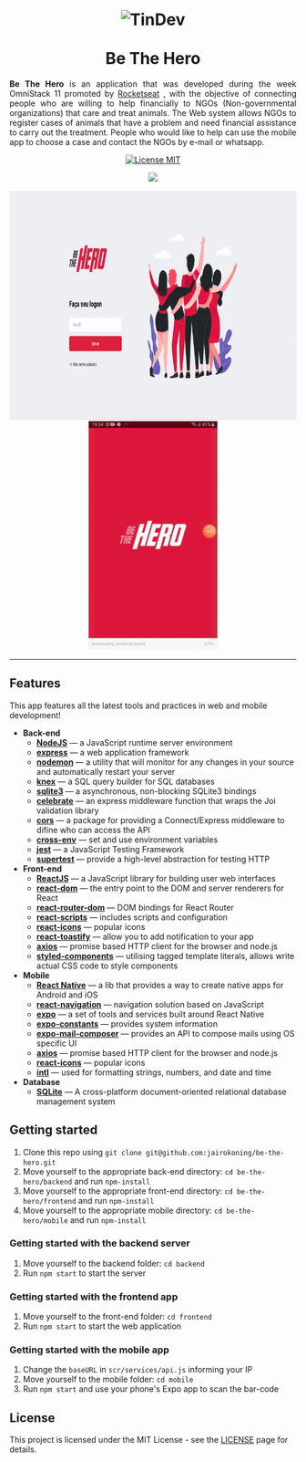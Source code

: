 <h1 align="center">
<br>
  <img src="https://svgshare.com/i/JXv.svg" alt="TinDev" width="120">
<br>
<br>
Be The Hero
</h1>

<p align="justify"><strong>Be The Hero</strong> is an application that was developed during the week OmniStack 11 promoted by <a href="https://rocketseat.com.br">Rocketseat</a> , with the objective of connecting people who are willing to help financially to NGOs (Non-governmental organizations) that care and treat animals. The Web system allows NGOs to register cases of animals that have a problem and need financial assistance to carry out the treatment. People who would like to help can use the mobile app to choose a case and contact the NGOs by e-mail or whatsapp.</p>

<p align="center">
  <a href="https://opensource.org/licenses/MIT">
    <img src="https://img.shields.io/badge/License-MIT-blue.svg" alt="License MIT">
  </a>  
</p>
<p align="center">
	<img src="https://img.shields.io/badge/Version-%200.9.0%20-green">
</p>

<div align="center">
  <img src="https://raw.githubusercontent.com/jairokoning/be-the-hero/master/frontend/src/assets/web.gif" alt="demo-web" height="400" width="700">
  <img src="https://raw.githubusercontent.com/jairokoning/be-the-hero/master/frontend/src/assets/mobile.gif" alt="demo-mobile" height="400">
</div>

<hr />

## Features

This app features all the latest tools and practices in web and mobile development!

- **Back-end**
  - **[NodeJS](https://nodejs.org/en/)** — a JavaScript runtime server environment
  - **[express](https://www.npmjs.com/package/express)** —  a web application framework
  - **[nodemon](https://www.npmjs.com/package/nodemon)** — a utility that will monitor for any changes in your source and automatically restart your server
  - **[knex](https://www.npmjs.com/package/knex)** — a SQL query builder for SQL databases
  - **[sqlite3](https://www.npmjs.com/package/sqlite3)** — a asynchronous, non-blocking SQLite3 bindings 
  - **[celebrate](https://www.npmjs.com/package/celebrate)** — an express middleware function that wraps the Joi validation library
  - **[cors](https://www.npmjs.com/package/cors)** — a package for providing a Connect/Express middleware to difine who can access the API
  - **[cross-env](https://www.npmjs.com/package/cross-env)** — set and use environment variables
  - **[jest](https://jestjs.io/)** —  a JavaScript Testing Framework
  - **[supertest](https://www.npmjs.com/package/supertest)** — provide a high-level abstraction for testing HTTP
- **Front-end**
  - **[ReactJS](https://reactjs.org/)** — a JavaScript library for building user web interfaces
  - **[react-dom](https://www.npmjs.com/package/react-dom)** — the entry point to the DOM and server renderers for React
  - **[react-router-dom](https://www.npmjs.com/package/react-router-dom)** — DOM bindings for React Router
  - **[react-scripts](https://www.npmjs.com/package/react-scripts)** — includes scripts and configuration
  - **[react-icons](https://www.npmjs.com/package/react-icons)** — popular icons
  - **[react-toastify](https://www.npmjs.com/package/react-toastify)** — allow you to add notification to your app
  - **[axios](https://www.npmjs.com/package/axios)** — promise based HTTP client for the browser and node.js
  - **[styled-components](https://www.npmjs.com/package/styled-components)** — utilising tagged template literals, allows write actual CSS code to style components
- **Mobile**
	- **[React Native](https://reactnative.dev/)** — a lib that provides a way to create native apps for Android and iOS
	- **[react-navigation](https://www.npmjs.com/package/react-navigation)** — navigation solution based on JavaScript
	- **[expo](https://expo.io/)** — a set of tools and services built around React Native
	- **[expo-constants](https://www.npmjs.com/package/expo-constants)** — provides system information
	- **[expo-mail-composer](https://www.npmjs.com/package/expo-mail-composer)** — provides an API to compose mails using OS specific UI
	- **[axios](https://www.npmjs.com/package/axios)** — promise based HTTP client for the browser and node.js
	- **[react-icons](https://www.npmjs.com/package/react-icons)** — popular icons
	- **[intl](https://www.npmjs.com/package/intl)** — used for formatting strings, numbers, and date and time
- **Database**
  - **[SQLite](https://www.sqlite.org/index.html)** — A cross-platform document-oriented relational database management system


## Getting started

1. Clone this repo using `git clone git@github.com:jairokoning/be-the-hero.git`
2. Move yourself to the appropriate back-end directory: `cd be-the-hero/backend` and run `npm-install`
3. Move yourself to the appropriate front-end directory: `cd be-the-hero/frontend` and run `npm-install`
4. Move yourself to the appropriate mobile directory: `cd be-the-hero/mobile` and run `npm-install`

### Getting started with the backend server

1. Move yourself to the backend folder: `cd backend`
2. Run `npm start` to start the server

### Getting started with the frontend app

1. Move yourself to the front-end folder: `cd frontend`
2. Run `npm start` to start the web application

### Getting started with the mobile app

1. Change the `baseURL` in `scr/services/api.js` informing your IP
2.  Move yourself to the mobile folder: `cd mobile`
3. Run `npm start` and use your phone's Expo app to scan the bar-code

## License

This project is licensed under the MIT License - see the [LICENSE](https://opensource.org/licenses/MIT) page for details.